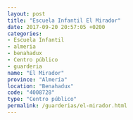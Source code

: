```yaml
---
layout: post
title: "Escuela Infantil El Mirador"
date: 2017-09-20 20:57:05 +0200
categories:
- Escuela Infantil
- almeria
- benahadux
- Centro público
- guarderia
name: "El Mirador"
province: "Almería"
location: "Benahadux"
code: "4008728"
type: "Centro público"
permalink: /guarderias/el-mirador.html
---
```

